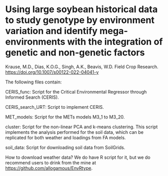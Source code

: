 # Using large soybean historical data to study genotype by environment variation and identify mega-environments with the integration of genetic and non-genetic factors
Krause, M.D., Dias, K.O.G., Singh, A.K., Beavis, W.D. Field Crop Research. 
https://doi.org/10.1007/s00122-022-04041-y 

The following files contain:

CERIS_func: Script for the Critical Environmental Regressor through Informed Search (CERIS).

CERIS_search_URT: Script to implement CERIS.

MET_models: Script for the METs models M3_1 to M3_20.

cluster: Script for the non-linear PCA and k-means clustering. This script implements the analysis performed for the soil data, which can be replicated for both weather and loadings from FA models.

soil_data: Script for downloading soil data from SoilGrids.

How to download weather data? We do have R script for it, but we do recommend users to drink from the mine at https://github.com/allogamous/EnvRtype.
